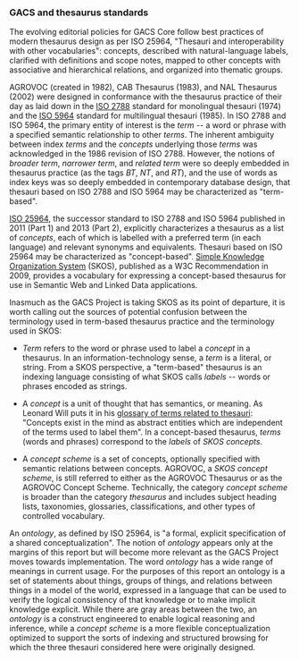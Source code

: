 ### GACS and thesaurus standards

The evolving editorial policies for GACS Core follow best practices of modern
thesaurus design as per ISO 25964, "Thesauri and interoperability with other
vocabularies": concepts, described with natural-language labels, clarified
with definitions and scope notes, mapped to other concepts with associative and
hierarchical relations, and organized into thematic groups.

AGROVOC (created in 1982), CAB Thesaurus (1983), and NAL Thesaurus (2002) were
designed in conformance with the thesaurus practice of their day as laid down
in the [ISO
2788](http://www.iso.org/iso/iso_catalogue/catalogue_tc/catalogue_detail.htm?csnumber=7776)
standard for monolingual thesauri (1974) and the [ISO
5964](http://www.iso.org/iso/iso_catalogue/catalogue_tc/catalogue_detail.htm?csnumber=12159)
standard for multilingual thesauri (1985).  In ISO 2788 and ISO 5964, the
primary entity of interest is the *term* -- a word or phrase with a specified
semantic relationship to other *terms*.  The inherent ambiguity between index
*terms* and the *concepts* underlying those *terms* was acknowledged in the
1986 revision of ISO 2788.  However, the notions of *broader term*, *narrower
term*, and *related term* were so deeply embedded in thesaurus practice (as the
tags *BT*, *NT*, and *RT*), and the use of words as index keys was so deeply
embedded in contemporary database design, that thesauri based on ISO 2788 and
ISO 5964 may be characterized as "term-based".

[ISO
25964](http://www.iso.org/iso/home/store/catalogue_ics/catalogue_detail_ics.htm?csnumber=53657),
the successor standard to ISO 2788 and ISO 5964 published in 2011 (Part 1) and
2013 (Part 2), explicitly characterizes a thesaurus as a list of *concepts*,
each of which is labelled with a preferred term (in each language) and relevant
synonyms and equivalents.  Thesauri based on ISO 25964 may be characterized as
"concept-based".  [Simple Knowledge Organization
System](http://www.w3.org/TR/skos-reference/) (SKOS), published as a W3C
Recommendation in 2009, provides a vocabulary for expressing a concept-based
thesaurus for use in Semantic Web and Linked Data applications.

Inasmuch as the GACS Project is taking SKOS as its point of departure, it is
worth calling out the sources of potential confusion between the terminology
used in term-based thesaurus practice and the terminology used in SKOS:

* *Term* refers to the word or phrase used to label a *concept* in a thesaurus.
  In an information-technology sense, a *term* is a literal, or string.  From a 
  SKOS perspective, a "term-based" thesaurus is an indexing
  language consisting of what SKOS calls *labels* -- words or phrases
  encoded as strings.  

* A *concept* is a unit of thought that has semantics, or meaning.  As Leonard
  Will puts it in his [glossary of terms related to
  thesauri](http://www.willpowerinfo.co.uk/glossary.htm): "Concepts exist in
  the mind as abstract entities which are independent of the terms used to
  label them".  In a concept-based thesaurus, *terms* (words and phrases)
  correspond to the *labels* of *SKOS concepts*.

* A *concept scheme* is a set of concepts, optionally specified with
  semantic relations between concepts.  AGROVOC, a *SKOS concept scheme*,
  is still referred to either as the AGROVOC Thesaurus or as the AGROVOC 
  Concept Scheme.  Technically, the category *concept scheme* is
  broader than the category *thesaurus* and includes subject heading lists,
  taxonomies, glossaries, classifications, and other types of controlled
  vocabulary.

An *ontology*, as defined by ISO 25964, is "a formal, explicit specification of
a shared conceptualization".  The notion of *ontology* appears only at the
margins of this report but will become more relevant as the GACS Project moves
towards implementation.  The word *ontology* has a wide range of meanings in
current usage.  For the purposes of this report an ontology is a set of
statements about things, groups of things, and relations between things in a
model of the world, expressed in a language that can be used to verify the
logical consistency of that knowledge or to make implicit knowledge explicit.
While there are gray areas between the two, an *ontology* is a construct
engineered to enable logical reasoning and inference, while a *concept scheme*
is a more flexible conceptualization optimized to support the sorts of indexing
and structured browsing for which the three thesauri considered here were
originally designed.

